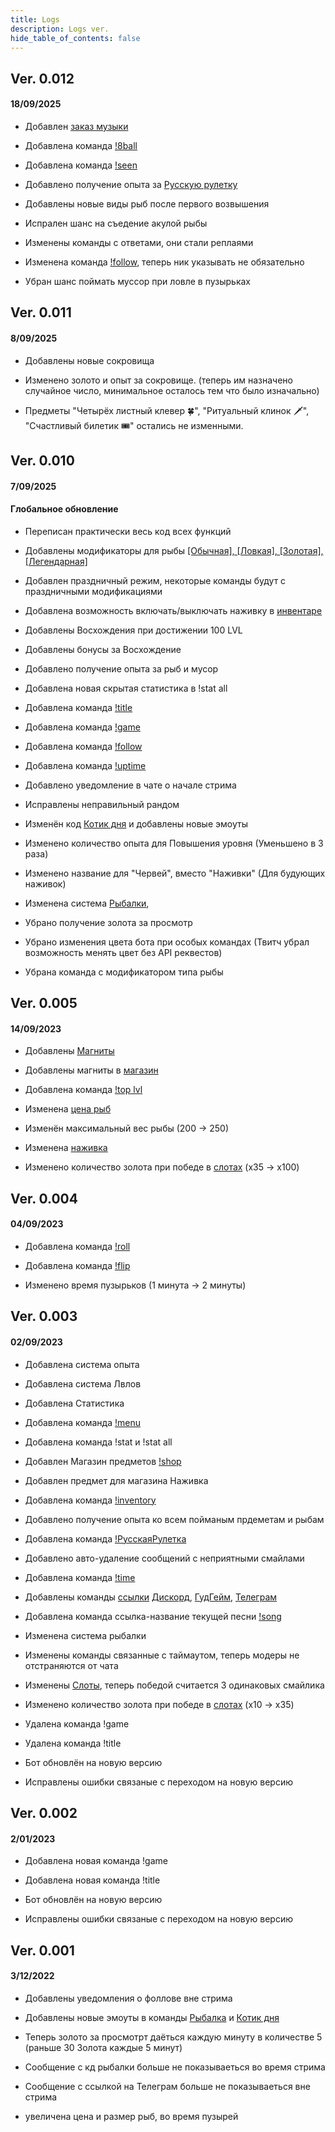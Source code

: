 ```yaml
---
title: Logs
description: Logs ver.
hide_table_of_contents: false
---
```



## Ver. 0.012
#### <p id="log">18/09/2025</p>

<p id="log">


- Добавлен [заказ музыки](/docs/games/Rroulette)
- Добавлена команда [!8ball](/docs/commands/8ball)
- Добавлена команда [!seen](/docs/commands/seen)
- Добавлено получение опыта за [Русскую рулетку](/docs/games/Rroulette)
- Добавлены новые виды рыб после первого возвышения




- Испрален шанс на съедение акулой рыбы
- Изменены команды с ответами, они стали реплаями
- Изменена команда [!follow](/docs/MODS/Follow), теперь ник указывать не обязательно




- Убран шанс поймать муссор при ловле в пузырьках


</p>



## Ver. 0.011 
#### <p id="log">8/09/2025</p>

<p id="log">


- Добавлены новые сокровища


- Изменено золото и опыт за сокровище. (теперь им назначено случайное число, минимальное осталось тем что было изначально)
- Предметы "Четырёх листный клевер 🍀", "Ритуальный клинок 🗡", "Счастливый билетик 🎟" остались не изменными.



</p>



## Ver. 0.010 
#### <p id="log">7/09/2025</p>
#### Глобальноe обновление
<p id="log">



- Переписан практически весь код всех функций


- Добавлены модификаторы для рыбы [[Обычная], [Ловкая], [Золотая], [Легендарная]](/docs/Fishing#модификаторы-рыб)
- Добавлен праздничный режим, некоторые команды будут с праздничными модификациями
- Добавлена возможность включать/выключать наживку в [инвентаре](/docs/info/inventory)
- Добавлены Восхождения при достижении 100 LVL
- Добавлены бонусы за Восхождение
- Добавлено получение опыта за рыб и мусор
- Добавлена новая  скрытая статистика в !stat all
- Добавлена команда [!title](/docs/MODS/Title)
- Добавлена команда [!game](/docs/MODS/Game)
- Добавлена команда [!follow](/docs/MODS/Follow)
- Добавлена команда [!uptime](/docs/commands/time#время-стрима)
- Добавлено уведомление в чате о начале стрима


- Исправлены неправильный рандом
- Изменён код [Котик дня](/docs/commands/catday) и добавлены новые эмоуты
- Изменено количество опыта для Повышения уровня (Уменьшено в 3 раза)
- Изменено название для "Червей", вместо "Наживки" (Для будующих наживок) 
- Изменена система [Рыбалки](/docs/Fishing), 


- Убрано получение золота за просмотр
- Убрано изменения цвета бота при особых командах (Твитч убрал возможность менять цвет без API реквестов)
- Убрана команда с модификатором типа рыбы


</p>



## Ver. 0.005 
#### <p id="log">14/09/2023</p>

<p id="log">


- Добавлены [Магниты](/docs/Fishing#магнит)
- Добавлены магниты в [магазин](/docs/gold/shop)
- Добавлена команда [!top lvl](/docs/info/top#топ-по-уровню)


- Изменена [цена рыб](/docs/Fishing)
- Изменён максимальный вес рыбы (200 -> 250)
- Изменена [наживка](/docs/Fishing#наживка)
- Изменено количество золота при победе в [слотах](/docs/games/slots) (x35 -> x100)

</p>



## Ver. 0.004 
#### <p id="log">04/09/2023</p>

<p id="log">


- Добавлена команда [!roll](/docs/commands/roll)
- Добавлена команда [!flip](/docs/commands/roll#монетка)


- Изменено время пузырьков (1 минута -> 2 минуты)


</p>



## Ver. 0.003 
#### <p id="log">02/09/2023</p>

<p id="log">


- Добавлена система опыта
- Добавлена система Лвлов
- Добавлена Статистика
- Добавлена команда [!menu](/docs/info/Menu)
- Добавлена команда !stat и !stat all
- Добавлен Магазин предметов [!shop](/docs/gold/shop)
- Добавлен предмет для магазина Наживка
- Добавлена команда [!inventory](/docs/info/inventory)
- Добавлено получение опыта ко всем пойманым прдеметам и рыбам
- Добавлена команда [!РусскаяРулетка](/docs/games/Rroulette)
- Добавлено авто-удаление сообщений с неприятными смайлами
- Добавлена команда [!time](/docs/commands/time) 
- Добавлены команды [ссылки](/docs/commands/link) [Дискорд](https://discord.com/invite/uzJRD4wCt6 ), [ГудГейм](https://goodgame.ru/channel/JEIPEY/ ), [Телеграм](https://t.me/privetjeipey )
- Добавлена команда ссылка-название текущей песни [!song](/docs/commands/link) 



- Изменена система рыбалки
- Изменены команды связанные с таймаутом, теперь модеры не отстраняются от чата 
- Изменены [Слоты](/docs/games/slots), теперь победой считается 3 одинаковых смайлика
- Изменено количество золота при победе в [слотах](/docs/games/slots) (x10 -> x35)


- Удалена команда !game
- Удалена команда !title


- Бот обновлён на новую версию
- Исправлены ошибки связаные с переходом на новую версию


</p>




## Ver. 0.002 
#### <p id="log">2/01/2023</p>

<p id="log">


- Добавлена новая команда !game
- Добавлена новая команда !title


- Бот обновлён на новую версию
- Исправлены ошибки связаные с переходом на новую версию


</p>




## Ver. 0.001 
#### <p id="log">3/12/2022</p>

<p id="log">


- Добавлены уведомления о фоллове вне стрима 
- Добавлены новые эмоуты в команды [Рыбалка](/docs/Fishing) и [Котик дня](/docs/commands/catday)


- Теперь золото за просмотрт  даёться каждую минуту в количестве 5 (раньше 30 Золота каждые 5 минут)
- Сообщение с кд рыбалки больше не показываеться во время стрима
- Сообщение с ссылкой на Телеграм больше не показываеться вне стрима
- увеличена цена и размер рыб, во время пузырей


</p>